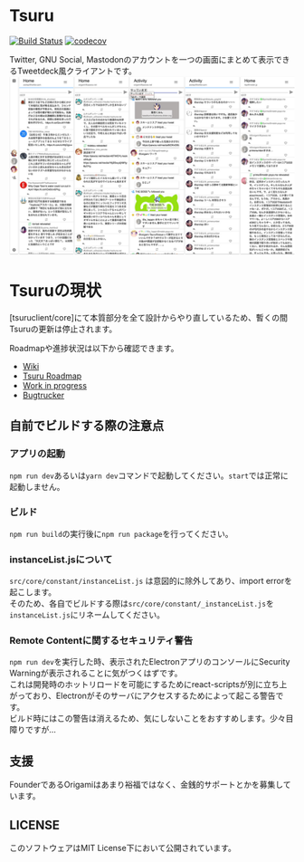 # Tsuru  
[![Build Status](https://travis-ci.org/tsuruclient/tsuru.svg?branch=dev)](https://travis-ci.org/tsuruclient/tsuru) [![codecov](https://codecov.io/gh/tsuruclient/tsuru/branch/dev/graph/badge.svg)](https://codecov.io/gh/tsuruclient/tsuru)

Twitter, GNU Social, Mastodonのアカウントを一つの画面にまとめて表示できるTweetdeck風クライアントです。   
![Tsuru動作画像](./images/ss@0,5x.jpg "はい") 

# Tsuruの現状
[tsuruclient/core]にて本質部分を全て設計からやり直しているため、暫くの間Tsuruの更新は停止されます。  

Roadmapや進捗状況は以下から確認できます。
* [Wiki](https://scrapbox.io/tsuruclient)
* [Tsuru Roadmap](https://trello.com/b/Id3TjFbr/tsuru)
* [Work in progress](https://github.com/tsuruclient/tsuru/projects/3)  
* [Bugtrucker](https://github.com/tsuruclient/tsuru/projects/2)  
  
  
## 自前でビルドする際の注意点
### アプリの起動  
`npm run dev`あるいは`yarn dev`コマンドで起動してください。`start`では正常に起動しません。  
  
### ビルド
`npm run build`の実行後に`npm run package`を行ってください。  
  
### instanceList.jsについて
`src/core/constant/instanceList.js` は意図的に除外してあり、import errorを起こします。  
そのため、各自でビルドする際は`src/core/constant/_instanceList.js`を`instanceList.js`にリネームしてください。
  
### Remote Contentに関するセキュリティ警告  
`npm run dev`を実行した時、表示されたElectronアプリのコンソールにSecurity Warningが表示されることに気がつくはずです。  
これは開発時のホットリロードを可能にするためにreact-scriptsが別に立ち上がっており、Electronがそのサーバにアクセスするためによって起こる警告です。  
ビルド時にはこの警告は消えるため、気にしないことをおすすめします。少々目障りですが…  
    
## 支援  
FounderであるOrigamiはあまり裕福ではなく、金銭的サポートとかを募集しています。  
  
## LICENSE
このソフトウェアはMIT License下において公開されています。
